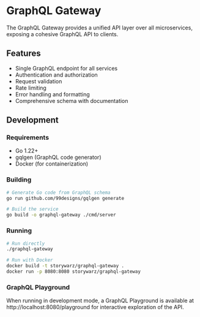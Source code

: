 # GraphQL Gateway

The GraphQL Gateway provides a unified API layer over all microservices, exposing a cohesive GraphQL API to clients.

## Features

- Single GraphQL endpoint for all services
- Authentication and authorization
- Request validation
- Rate limiting
- Error handling and formatting
- Comprehensive schema with documentation

## Development

### Requirements

- Go 1.22+
- gqlgen (GraphQL code generator)
- Docker (for containerization)

### Building

```bash
# Generate Go code from GraphQL schema
go run github.com/99designs/gqlgen generate

# Build the service
go build -o graphql-gateway ./cmd/server
```

### Running

```bash
# Run directly
./graphql-gateway

# Run with Docker
docker build -t storywarz/graphql-gateway .
docker run -p 8080:8080 storywarz/graphql-gateway
```

### GraphQL Playground

When running in development mode, a GraphQL Playground is available at http://localhost:8080/playground for interactive exploration of the API. 